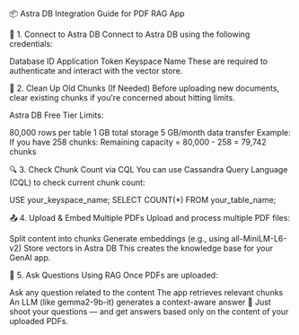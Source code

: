 📦 Astra DB Integration Guide for PDF RAG App

🔐 1. Connect to Astra DB
Connect to Astra DB using the following credentials:

Database ID
Application Token
Keyspace Name
These are required to authenticate and interact with the vector store.

🧹 2. Clean Up Old Chunks (If Needed)
Before uploading new documents, clear existing chunks if you're concerned about hitting limits.

Astra DB Free Tier Limits:

80,000 rows per table
1 GB total storage
5 GB/month data transfer
Example:
If you have 258 chunks:
Remaining capacity = 80,000 - 258 = 79,742 chunks

🔍 3. Check Chunk Count via CQL
You can use Cassandra Query Language (CQL) to check current chunk count:

USE your_keyspace_name;
SELECT COUNT(*) FROM your_table_name;



📤 4. Upload & Embed Multiple PDFs
Upload and process multiple PDF files:

Split content into chunks
Generate embeddings (e.g., using all-MiniLM-L6-v2)
Store vectors in Astra DB
This creates the knowledge base for your GenAI app.

💬 5. Ask Questions Using RAG
Once PDFs are uploaded:

Ask any question related to the content
The app retrieves relevant chunks
An LLM (like gemma2-9b-it) generates a context-aware answer
🚀 Just shoot your questions — and get answers based only on the content of your uploaded PDFs.
